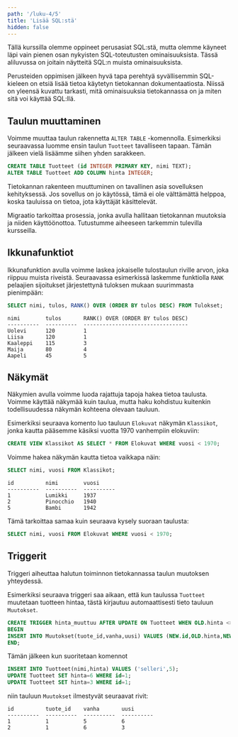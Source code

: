 ```yaml
---
path: '/luku-4/5'
title: 'Lisää SQL:stä'
hidden: false
---
```


Tällä kurssilla olemme oppineet perusasiat SQL:stä,
mutta olemme käyneet läpi vain pienen osan nykyisten
SQL-toteutusten ominaisuuksista.
Tässä aliluvussa on joitain näytteitä
SQL:n muista ominaisuuksista.

Perusteiden oppimisen jälkeen hyvä tapa perehtyä
syvällisemmin SQL-kieleen on etsiä lisää tietoa
käytetyn tietokannan dokumentaatiosta.
Niissä on yleensä kuvattu tarkasti, mitä ominaisuuksia
tietokannassa on ja miten sitä voi käyttää SQL:llä.

## Taulun muuttaminen

Voimme muuttaa taulun rakennetta `ALTER TABLE` -komennolla.
Esimerkiksi seuraavassa luomme ensin taulun `Tuotteet` tavalliseen tapaan.
Tämän jälkeen vielä lisäämme siihen yhden sarakkeen.

```sql
CREATE TABLE Tuotteet (id INTEGER PRIMARY KEY, nimi TEXT);
ALTER TABLE Tuotteet ADD COLUMN hinta INTEGER;
```

<text-box variant='hint' name='Migraatiot'>

Tietokannan rakenteen muuttuminen on tavallinen asia sovelluksen kehityksessä.
Jos sovellus on jo käytössä, tämä ei ole välttämättä helppoa,
koska tauluissa on tietoa, jota käyttäjät käsittelevät.

Migraatio tarkoittaa prosessia, jonka avulla hallitaan
tietokannan muutoksia ja niiden käyttöönottoa.
Tutustumme aiheeseen tarkemmin tulevilla kursseilla.

</text-box>

## Ikkunafunktiot

Ikkunafunktion avulla voimme laskea jokaiselle tulostaulun riville arvon,
joka riippuu muista riveistä.
Seuraavassa esimerkissä laskemme funktiolla `RANK`
pelaajien sijoitukset järjestettynä tuloksen mukaan suurimmasta pienimpään:

```sql
SELECT nimi, tulos, RANK() OVER (ORDER BY tulos DESC) FROM Tulokset;
```

```x
nimi        tulos       RANK() OVER (ORDER BY tulos DESC)
----------  ----------  ---------------------------------
Uolevi      120         1                                
Liisa       120         1                                
Kaaleppi    115         3                                
Maija       80          4                                
Aapeli      45          5       
```

## Näkymät

Näkymien avulla voimme luoda rajattuja tapoja hakea tietoa taulusta.
Voimme käyttää näkymää kuin taulua, mutta haku kohdistuu kuitenkin
todellisuudessa näkymän kohteena olevaan tauluun.

Esimerkiksi seuraava komento luo tauluun `Elokuvat` näkymän `Klassikot`,
jonka kautta pääsemme käsiksi vuotta 1970 vanhempiin elokuviin:

```sql
CREATE VIEW Klassikot AS SELECT * FROM Elokuvat WHERE vuosi < 1970;
```

Voimme hakea näkymän kautta tietoa vaikkapa näin:

```sql
SELECT nimi, vuosi FROM Klassikot;
```

```x
id          nimi        vuosi     
----------  ----------  ----------
1           Lumikki     1937      
2           Pinocchio   1940      
5           Bambi       1942    
```

Tämä tarkoittaa samaa kuin seuraava kysely suoraan taulusta:

```sql
SELECT nimi, vuosi FROM Elokuvat WHERE vuosi < 1970;
```

## Triggerit

Triggeri aiheuttaa halutun toiminnon tietokannassa taulun muutoksen yhteydessä.

Esimerkiksi seuraava triggeri saa aikaan, että kun taulussa `Tuotteet`
muutetaan tuotteen hintaa, tästä kirjautuu automaattisesti tieto tauluun `Muutokset`.

```sql
CREATE TRIGGER hinta_muuttuu AFTER UPDATE ON Tuotteet WHEN OLD.hinta <> NEW.hinta
BEGIN
INSERT INTO Muutokset(tuote_id,vanha,uusi) VALUES (NEW.id,OLD.hinta,NEW.hinta);
END;
```

Tämän jälkeen kun suoritetaan komennot

```sql
INSERT INTO Tuotteet(nimi,hinta) VALUES ('selleri',5);
UPDATE Tuotteet SET hinta=6 WHERE id=1;
UPDATE Tuotteet SET hinta=3 WHERE id=1;
```

niin tauluun `Muutokset` ilmestyvät seuraavat rivit:

```x
id          tuote_id    vanha       uusi      
----------  ----------  ----------  ----------
1           1           5           6         
2           1           6           3        
```
